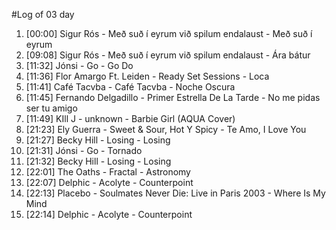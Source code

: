 #Log of 03 day

1. [00:00] Sigur Rós - Með suð í eyrum við spilum endalaust - Með suð í eyrum
1. [09:08] Sigur Rós - Með suð í eyrum við spilum endalaust - Ára bátur
1. [11:32] Jónsi - Go - Go Do
1. [11:36] Flor Amargo Ft. Leiden - Ready Set Sessions - Loca
1. [11:41] Café Tacvba - Café Tacvba - Noche Oscura
1. [11:45] Fernando Delgadillo - Primer Estrella De La Tarde - No me pidas ser tu amigo
1. [11:49] KIll J - unknown - Barbie Girl (AQUA Cover)
1. [21:23] Ely Guerra - Sweet & Sour, Hot Y Spicy - Te Amo, I Love You
1. [21:27] Becky Hill - Losing - Losing
1. [21:31] Jónsi - Go - Tornado
1. [21:32] Becky Hill - Losing - Losing
1. [22:01] The Oaths - Fractal - Astronomy
1. [22:07] Delphic - Acolyte - Counterpoint
1. [22:13] Placebo - Soulmates Never Die: Live in Paris 2003 - Where Is My Mind
1. [22:14] Delphic - Acolyte - Counterpoint
